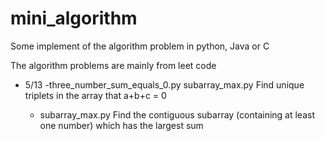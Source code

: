 # mini_algorithm
Some implement of the algorithm problem in python, Java or C 

The algorithm problems are mainly from leet code



* 5/13 
    -three_number_sum_equals_0.py  subarray_max.py  Find unique triplets in the array that a+b+c = 0
    
    - subarray_max.py   Find the contiguous subarray (containing at least one number) which has the largest sum
